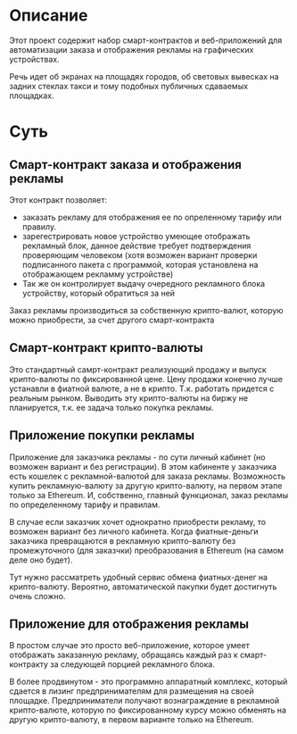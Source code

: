# Описание
Этот проект содержит набор смарт-контрактов и веб-приложений для автоматизации заказа и отображения рекламы на графических устройствах.

Речь идет об экранах на площадях городов, об световых вывесках на задних стеклах такси и тому подобных публичных сдаваемых площадках.

# Суть

## Смарт-контракт заказа и отображения рекламы
Этот контракт позволяет:
- заказать рекламу для отображения ее по опреленному тарифу или правилу.
- зарегестрировать новое устройство умеющее отображать рекламный блок, данное действие требует подтверждения проверяющим человеком (хотя возможен вариант проверки подписанного пакета с программой, которая установлена на отображающем рекламму устройстве)
- Так же он контролирует выдачу очередного рекламного блока устройству, который обратиться за ней

Заказ рекламы производиться за собственную крипто-валют, которую можно приобрести, за счет другого смарт-контракта

## Смарт-контракт крипто-валюты
Это стандартный самрт-контракт реализующий продажу и выпуск крипто-валюты по фиксированной цене. Цену продажи конечно лучше устанавли в фиатной валюте, а не в крипто. Т.к. работать придется с реальным рынком.
Выводить эту крипто-валюты на биржу не планируется, т.к. ее задача только покупка рекламы.

## Приложение покупки рекламы
Приложение для заказчика рекламы - по сути личный кабинет (но возможен вариант и без регистрации). В этом кабиненте у заказчика есть кошелек с рекламной-валютой для заказа рекламы. Возможность купить рекламную-валюту за другую крипто-валюту, на первом этапе только за Ethereum. И, собственно, главный функционал, заказ рекламы по определенному тарифу и правилам.

В случае если заказчик хочет однократно приобрести рекламу, то возможен вариант без личного кабинета. Когда фиатные-деньги заказчика превращаются в рекламную крипто-валюту без промежуточного (для заказчки) преобразования в Ethereum (на самом деле оно будет).

Тут нужно рассматреть удобный сервис обмена фиатных-денег на крипто-валюту. Вероятно, автоматической пакупки будет достигнуть очень сложно.

## Приложение для отображения рекламы
В простом случае это просто веб-приложение, которое умеет отображать заказанную рекламу, обращаясь каждый раз к смарт-контракту за следующей порцией рекламного блока.

В более продвинутом - это программно аппаратный комплекс, который сдается в лизинг предпринимателям для размещения на своей площадке. Предприниматели получают вознаграждение в рекламной крипто-валюте, которую по фиксированному курсу можно обменять на другую крипто-валюту, в первом варианте только на Ethereum.